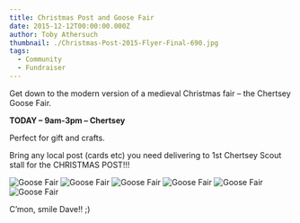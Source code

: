 ```yaml
---
title: Christmas Post and Goose Fair
date: 2015-12-12T00:00:00.000Z
author: Toby Athersuch
thumbnail: ./Christmas-Post-2015-Flyer-Final-690.jpg
tags:
  - Community
  - Fundraiser
---
```


Get down to the modern version of a medieval Christmas fair – the Chertsey Goose Fair.

**TODAY – 9am-3pm – Chertsey**

Perfect for gift and crafts.

Bring any local post (cards etc) you need delivering to 1st Chertsey Scout stall for the CHRISTMAS POST!!!

![Goose Fair](./Christmas-Post-2015-Flyer-Final-690.jpg)
![Goose Fair](./Goose-Fair-2015-1-of-4.jpg)
![Goose Fair](./Goose-Fair-2015-2-of-4.jpg)
![Goose Fair](./Goose-Fair-2015-3-of-4.jpg)
![Goose Fair](./Goose-Fair-2015-4-of-4.jpg)
![Goose Fair](./Goose-Fair-2015-Dave-1-of-1.jpg)

C’mon, smile Dave!! ;)
